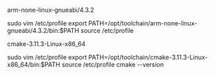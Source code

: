 arm-none-linux-gnueabi/4.3.2

sudo vim /etc/profile 
export PATH=/opt/toolchain/arm-none-linux-gnueabi/4.3.2/bin:$PATH
source /etc/profile



cmake-3.11.3-Linux-x86_64

sudo vim /etc/profile 
export PATH=/opt/toolchain/cmake-3.11.3-Linux-x86_64/bin:$PATH
source /etc/profile
cmake --version


